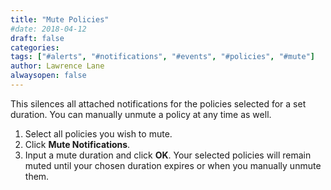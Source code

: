 ```yaml
---
title: "Mute Policies"
#date: 2018-04-12
draft: false
categories:
tags: ["#alerts", "#notifications", "#events", "#policies", "#mute"]
author: Lawrence Lane
alwaysopen: false
---
```


This silences all attached notifications for the policies selected for a set duration. You can manually unmute a policy at any time as well.

1. Select all policies you wish to mute.
2. Click **Mute Notifications**.
3. Input a mute duration and click **OK**. Your selected policies will remain muted until your chosen duration expires or when you manually unmute them.
